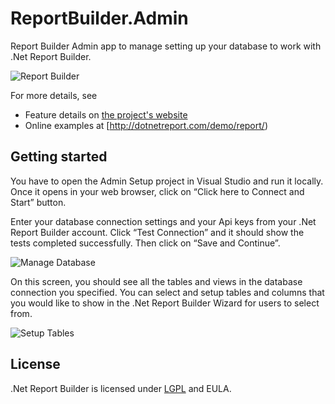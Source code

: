 # ReportBuilder.Admin
Report Builder Admin app to manage setting up your database to work with .Net Report Builder.

![Report Builder](https://dotnetreport.com/blog/wp-content/uploads/2016/03/image005.png)

 For more details, see

 * Feature details on [the project's website](http://www.dotnetreport.com)
 * Online examples at [http://dotnetreport.com/demo/report/)

## Getting started

You have to open the Admin Setup project in Visual Studio and run it locally. Once it opens in your web browser, click on “Click here to Connect and Start” button.

Enter your database connection settings and your Api keys from your .Net Report Builder account. Click “Test Connection” and it should show the tests completed successfully. Then click on “Save and Continue”.

![Manage Database](https://dotnetreport.com/blog/wp-content/uploads/2016/03/image007.png)

On this screen, you should see all the tables and views in the database connection you specified. You can select and setup tables and columns that you would like to show in the .Net Report Builder Wizard for users to select from.

![Setup Tables](https://dotnetreport.com/blog/wp-content/uploads/2016/03/image009.png)

## License
.Net Report Builder is licensed under [LGPL](https://github.com/dotnetreport/ReportBuilder.Web/blob/master/LICENSE) and EULA. 
